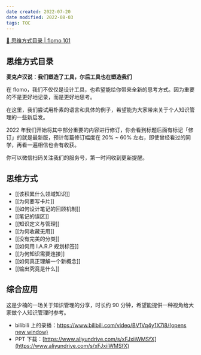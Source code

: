 ```yaml
---
date created: 2022-07-20
date modified: 2022-08-03
tags: TOC
---
```


[🌱 思维方式目录 | flomo 101](https://help.flomoapp.com/thinking/start.html)

## 思维方式目录

**麦克卢汉说：我们塑造了工具，尔后工具也在塑造我们**

在 flomo，我们不仅仅是设计工具，也希望能给你带来全新的思考方式。因为重要的不是更好地记录，而是更好地思考。

在这里，我们尝试用朴素的语言和具体的例子，希望能为大家带来关于个人知识管理的一些新启发。

2022 年我们开始将其中部分重要的内容进行修订，你会看到标题后面有标记「修订」的就是最新版，预计每篇修订幅度在 20% ~ 60% 左右，即使曾经看过的同学，再看一遍相信也会有收获。

你可以微信扫码关注我们的服务号，第一时间收到更新提醒。

## 思维方式

- [[该积累什么领域知识]]
- [[为何要写卡片]]
- [[如何设计笔记的回顾机制]]
- [[笔记的误区]]
- [[知识定义与管理]]
- [[为何收藏无用]]
- [[没有完美的分类]]
- [[如何用 I.A.R.P 规划标签]]
- [[为何知识需要连接]]
- [[如何真正理解一个新概念]]
- [[输出究竟是什么]]

## 综合应用

这是少楠的一场关于知识管理的分享，时长约 90 分钟，希望能提供一种视角给大家做个人知识管理时参考。

- bilibili 上的录播：[https://www.bilibili.com/video/BV1Vq4y1X7i8/(opens new window)](https://www.bilibili.com/video/BV1Vq4y1X7i8/)
- PPT 下载：[https://www.aliyundrive.com/s/xFJxiiWMSfX](https://www.aliyundrive.com/s/xFJxiiWMSfX)
